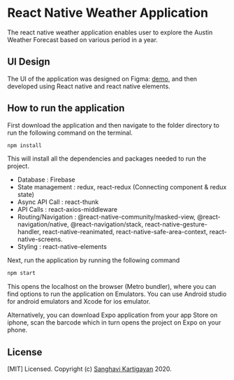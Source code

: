 # React Native Weather Application

The react native weather application enables user to explore the Austin Weather Forecast based on various period in a year.

## UI Design

The UI of the application was designed on Figma: [demo](https://www.figma.com/proto/XQ4guDnryNxtibTy4g1G2s/Austin-Weather-App?node-id=1%3A23&scaling=scale-down), and then developed using React native and react native elements.

## How to run the application

First download the application and then navigate to the folder directory to run the following command on the terminal.

```bash
npm install
```

This will install all the dependencies and packages needed to run the project.

* Database : Firebase 
* State management : redux, react-redux (Connecting component & redux state) 
* Async API Call : react-thunk 
* API Calls : react-axios-middleware 
* Routing/Navigation : @react-native-community/masked-view, @react-navigation/native, @react-navigation/stack, react-native-gesture-handler, react-native-reanimated, react-native-safe-area-context, react-native-screens. 
* Styling : react-native-elements 

Next, run the application by running the following command

```bash
npm start
```

This opens the localhost on the browser (Metro bundler), where you can find options to run the application on Emulators. 
You can use Android studio for android emulators and Xcode for ios emulator.

Alternatively, you can download Expo application from your app Store on iphone, scan the barcode which in turn opens the project on Expo on your phone.

## License
[MIT] Licensed. Copyright (c) [Sanghavi Kartigayan](https://github.com/sanghavikartigayan) 2020.
